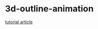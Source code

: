 # 3d-outline-animation

[tutorial article](https://tips4devs.com/articles/create-a-3d-outline-animation-with-three-js.html)
